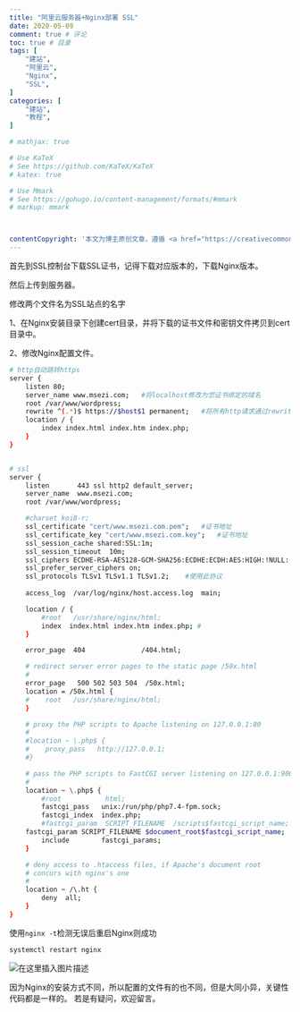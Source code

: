 ```yaml
---
title: "阿里云服务器+Nginx部署 SSL"
date: 2020-05-09
comment: true # 评论
toc: true # 目录
tags: [
    "建站",
    "阿里云",
    "Nginx",
    "SSL",
]
categories: [
    "建站",
    "教程",
]

# mathjax: true

# Use KaTeX
# See https://github.com/KaTeX/KaTeX
# katex: true

# Use Mmark
# See https://gohugo.io/content-management/formats/#mmark
# markup: mmark



contentCopyright: '本文为博主原创文章，遵循 <a href="https://creativecommons.org/licenses/by-sa/4.0/" rel="noopener" target="_blank">CC 4.0 BY-SA 版权协议</a>，转载请附上原文出处链接和本声明。'
---
```



首先到SSL控制台下载SSL证书，记得下载对应版本的，下载Nginx版本。

然后上传到服务器。

修改两个文件名为SSL站点的名字

1、在Nginx安装目录下创建cert目录，并将下载的证书文件和密钥文件拷贝到cert目录中。

2、修改Nginx配置文件。

```bash
# http自动跳转https
server {
    listen 80;
    server_name www.msezi.com;   #将localhost修改为您证书绑定的域名
    root /var/www/wordpress;
    rewrite ^(.*)$ https://$host$1 permanent;   #将所有http请求通过rewrite重定向到https。
    location / {
        index index.html index.htm index.php;
    }
}


# ssl
server {
    listen       443 ssl http2 default_server;
    server_name  www.msezi.com;
    root /var/www/wordpress;

    #charset koi8-r;
    ssl_certificate "cert/www.msezi.com.pem";	#证书地址
    ssl_certificate_key "cert/www.msezi.com.key";	#证书地址
    ssl_session_cache shared:SSL:1m;
    ssl_session_timeout  10m;
    ssl_ciphers ECDHE-RSA-AES128-GCM-SHA256:ECDHE:ECDH:AES:HIGH:!NULL:!aNULL:!MD5:!ADH:!RC4;	#使用此加密套件
    ssl_prefer_server_ciphers on;
    ssl_protocols TLSv1 TLSv1.1 TLSv1.2;	#使用此协议
    
    access_log  /var/log/nginx/host.access.log  main;

    location / {
        #root   /usr/share/nginx/html;
        index  index.html index.htm index.php; # 
    }

    error_page  404              /404.html;

    # redirect server error pages to the static page /50x.html
    #
    error_page   500 502 503 504  /50x.html;
    location = /50x.html {
    #    root   /usr/share/nginx/html;
    }

    # proxy the PHP scripts to Apache listening on 127.0.0.1:80
    #
    #location ~ \.php$ {
    #    proxy_pass   http://127.0.0.1;
    #}

    # pass the PHP scripts to FastCGI server listening on 127.0.0.1:9000
    #
    location ~ \.php$ {
        #root           html;
        fastcgi_pass   unix:/run/php/php7.4-fpm.sock;
        fastcgi_index  index.php;
        #fastcgi_param  SCRIPT_FILENAME  /scripts$fastcgi_script_name;
	fastcgi_param SCRIPT_FILENAME $document_root$fastcgi_script_name;
        include        fastcgi_params;
    }

    # deny access to .htaccess files, if Apache's document root
    # concurs with nginx's one
    #
    location ~ /\.ht {
        deny  all;
    }
}

```

使用`nginx -t`检测无误后重启Nginx则成功

```bash
systemctl restart nginx
```
![在这里插入图片描述](https://img-blog.csdnimg.cn/20200509000047291.png?x-oss-process=image/watermark,type_ZmFuZ3poZW5naGVpdGk,shadow_10,text_aHR0cHM6Ly9ibG9nLmNzZG4ubmV0L01hZ2ljX05pbmph,size_16,color_FFFFFF,t_70)

因为Nginx的安装方式不同，所以配置的文件有的也不同，但是大同小异，关键性代码都是一样的。
若是有疑问，欢迎留言。